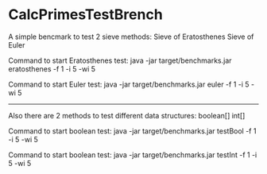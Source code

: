 # CalcPrimesTestBrench

A simple bencmark to test 2 sieve methods:
Sieve of Eratosthenes
Sieve of Euler

Command to start Eratosthenes test:
java -jar target/benchmarks.jar eratosthenes -f 1 -i 5 -wi 5

Command to start Euler test:
java -jar target/benchmarks.jar euler -f 1 -i 5 -wi 5

-----------------------------
Also there are 2 methods to test different data structures:
boolean[]
int[]

Command to start boolean test:
java -jar target/benchmarks.jar testBool -f 1 -i 5 -wi 5

Command to start boolean test:
java -jar target/benchmarks.jar testInt -f 1 -i 5 -wi 5
